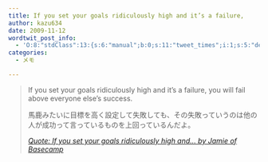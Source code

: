 ```yaml
---
title: If you set your goals ridiculously high and it’s a failure,
author: kazu634
date: 2009-11-12
wordtwit_post_info:
  - 'O:8:"stdClass":13:{s:6:"manual";b:0;s:11:"tweet_times";i:1;s:5:"delay";i:0;s:7:"enabled";i:1;s:10:"separation";s:2:"60";s:7:"version";s:3:"3.7";s:14:"tweet_template";b:0;s:6:"status";i:2;s:6:"result";a:0:{}s:13:"tweet_counter";i:2;s:13:"tweet_log_ids";a:1:{i:0;i:4925;}s:9:"hash_tags";a:0:{}s:8:"accounts";a:1:{i:0;s:7:"kazu634";}}'
categories:
  - メモ

---
```

<div class="section">
<blockquote title="Quote: If you set your goals ridiculously high and… by Jamie of Basecamp" cite="http://37signals.com/svn/posts/2011-if-you-set-your-goals-ridiculously-high-and">
<p>
      If you set your goals ridiculously high and it’s a failure, you will fail above everyone else’s success.
</p>
    
<p>
      馬鹿みたいに目標を高く設定して失敗しても、その失敗っていうのは他の人が成功って言っているものを上回っているんだよ。
</p>
    
<p>
<cite><a href="http://37signals.com/svn/posts/2011-if-you-set-your-goals-ridiculously-high-and" onclick="__gaTracker('send', 'event', 'outbound-article', 'http://37signals.com/svn/posts/2011-if-you-set-your-goals-ridiculously-high-and', 'Quote: If you set your goals ridiculously high and… by Jamie of Basecamp');" target="_blank">Quote: If you set your goals ridiculously high and… by Jamie of Basecamp</a></cite>
</p>
</blockquote>
</div>
